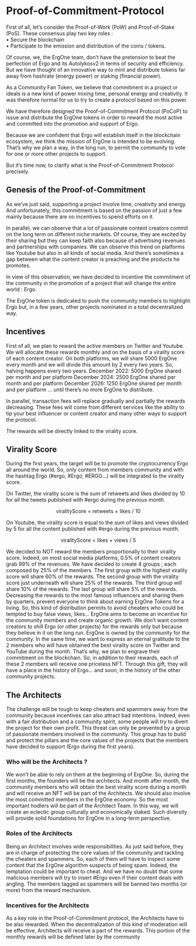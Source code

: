 # Proof-of-Commitment-Protocol

First of all, let’s consider the Proof-of-Work (PoW) and Proof-of-Stake (PoS). These consensus play
two key roles :</br>
• Secure the blockchain </br>
• Participate to the emission and distribution of the coins / tokens.

Of course, we, the ErgOne team, don’t have the pretension to beat the perfection of Ergo and its
Autolykosv2 in terms of security and efficiency. But we have thought of an innovative way to mint
and distribute tokens far away from hashrate (energy power) or staking (financial power).

As a Community Fan Token, we believe that commitment in a project or ideals is a new kind of
power mixing time, personal energy and creativity. It was therefore normal for us to try to create a
protocol based on this power.

We have therefore designed the Proof-of-Commitment Protocol (PoCoP) to issue and distribute the ErgOne
tokens in order to reward the most active and committed into the promotion and support of Ergo.

Because we are confident that Ergo will establish itself in the blockchain ecosystem, we think the
mission of ErgOne is intended to be evolving. That’s why we plan a way, in the long run, to permit
the community to vote for one or more other projects to support.

But it’s time now, to clarify what is the Proof-of-Commitment Protocol precisely.

## Genesis of the Proof-of-Commitment
As we’ve just said, supporting a project involve time, creativity and energy. And unfortunately, this
commitment is based on the passion of just a few mainly because there are no incentives to spend
efforts on it.

In parallel, we can observe that a lot of passionate content creators commit on the long term on
different niche markets. Of course, they are excited by their sharing but they can keep faith also
because of advertising revenues and partnerships with companies. We can observe this trend on
platforms like Youtube but also in all kinds of social media. And there’s sometimes a gap between
what the content creator is preaching and the products he promotes.

In view of this observation, we have decided to incentive the commitment of the community in the
promotion of a project that will change the entire world : Ergo.

The ErgOne token is dedicated to push the community members to highlight Ergo but, in a few
years, other projects nominated in a total decentralized way.

## Incentives
First of all, we plan to reward the active members on Twitter and Youtube. We will allocate these
rewards monthly and on the basis of a virality score of each content creator.
On both platforms, we will share 5000 ErgOne every month and we will divide this amount
by 2 every two years. So, halving happens every two years.
December 2022: 5000 ErgOne shared per month and per platform
December 2024: 2500 ErgOne shared per month and per platform
December 2026: 1250 ErgOne shared per month and per platform
…
until there’s no more ErgOne to distribute.

In parallel, transaction fees will replace gradually and partially the rewards decreasing. These fees
will come from different services like the ability to tip your best influencer or content creator and
many other ways to support the protocol.

The rewards will be directly linked to the virality score.

## Virality Score
During the first years, the target will be to promote the cryptocurrency Ergo all around the world.
So, only content from members community and with the hashtag Ergo (#ergo, #Ergo, #ERGO…)
will be integrated to the virality score.

On Twitter, the virality score is the sum of retweets and likes divided by 10 for all the tweets
published with #ergo during the previous month.
<p align="center">viralityScore = retweets + likes / 10</p>
On Youtube, the virality score is equal to the sum of likes and views divided by 5 for all the content
published with #ergo during the previous month.
<p align="center">viralityScore = likes + views / 5</p>
We decided to NOT reward the members proportionally to their virality score. Indeed, on most
social media platforms, 0.5% of content creators grab 99% of the revenues.
We have decided to create 4 groups ; each composed by 25% of the members.
The first group with the highest virality score will share 60% of the rewards.
The second group with the virality score just underneath will share 25% of the rewards.
The third group will share 10% of the rewards.
The last group will share 5% of the rewards.
Decreasing the rewards to the most famous influencers and sharing them by quarters, prevent
everyone to think about earning ErgOne Tokens for a living. So, this kind of distribution permits to
avoid cheaters who could be tempted to buy false views, likes… ErgOne aims to become an
incentive for the community members and create organic growth.
We don’t want content creators to shill Ergo (or other projects) for the rewards only but because
they believe in it on the long run. ErgOne is owned by the community for the community.
In the same time, we want to express an eternal gratitude to the 2 members who will have obtained
the best virality score on Twitter and YouTube during the month. That’s why, we plan to engrave
their commitment on the blockchain. So, in addition to their rewards, each of these 2 members will
receive one priceless NFT. Through this gift, they will have a place in the history of Ergo… and
soon, in the history of the other community projects.

## The Architects
The challenge will be tough to keep cheaters and spammers away from the community because
incentives can also attract bad intentions.
Indeed, even with a fair distribution and a community spirit, some people will try to divert the
project for their own profit.
This threat can only be prevented by a group of passionate members involved in the community.
This group has to build and protect the pillars and the core values of the projects that the members
have decided to support (Ergo during the first years).
### Who will be the Architects ?
We won’t be able to rely on them at the beginning of ErgOne. So, during the first months, the
founders will be the architects.
And month after month, the community members who will obtain the best virality score during a
month and will receive an NFT will be part of the Architects.
We should also involve the most committed members in the ErgOne economy. So the most
important hodlers will be part of the Architect Team.
In this way, we will create an eclectic group culturally and economically staked. Such diversity will
provide solid foundations for ErgOne in a long-term perspective.
### Roles of the Architects
Being an Architect involves wide responsibilities. As just said before, they are in charge of
protecting the core values of the community and tackling the cheaters and spammers.
So, each of them will have to inspect some content that the ErgOne algorithm suspects of being
spam.
Indeed, the temptation could be important to cheat. And we have no doubt that some malicious
members will try to insert #Ergo even if their content deals with angling.
The members tagged as spammers will be banned two months (or more) from the reward
mechanism.
### Incentives for the Architects
As a key role in the Proof-of-Commitment protocol, the Architects have to be also rewarded. When
the decentralization of this kind of moderation will be effective, Architects will receive a part of the
rewards.
This portion of the monthly rewards will be defined later by the community

